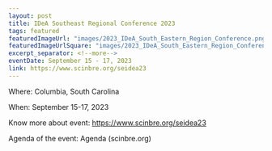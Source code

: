 ```yaml
---
layout: post
title: IDeA Southeast Regional Conference 2023
tags: featured
featuredImageUrl: "images/2023_IDeA_South_Eastern_Region_Conference.png"
featuredImageUrlSquare: "images/2023_IDeA_South_Eastern_Region_Conference.png"
excerpt_separator: <!--more-->
eventDate: September 15 - 17, 2023
link: https://www.scinbre.org/seidea23
---
```


Where: Columbia, South Carolina              
          
When: September 15-17, 2023  

Know more about event: https://www.scinbre.org/seidea23 

Agenda of the event: Agenda (scinbre.org)